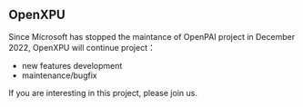 ## OpenXPU

Since Microsoft has stopped the maintance of OpenPAI project in December 2022, OpenXPU will continue project：

* new features development
* maintenance/bugfix

If you are interesting in this project, please join us.
